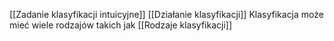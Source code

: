 [[Zadanie klasyfikacji intuicyjne]] 
[[Działanie klasyfikacji]]
Klasyfikacja może mieć wiele rodzajów takich jak [[Rodzaje klasyfikacji]]